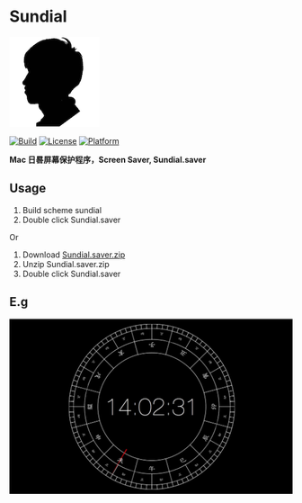 # Sundial

[![CI Logo](https://raw.githubusercontent.com/wangweicheng7/resource/master/logo.png)](https://github.com/wangweicheng7)

[![Build](https://img.shields.io/teamcity/codebetter/bt428.svg)](https://img.shields.io/teamcity/codebetter/bt428.svg)
[![License](https://img.shields.io/github/license/mashape/apistatus.svg)](https://github.com/wangweicheng7/PWImageNet)
[![Platform](https://img.shields.io/badge/platform-Mac-green.svg)](https://baidu.com)

**Mac 日晷屏幕保护程序，Screen Saver, Sundial.saver**

## Usage
1. Build scheme sundial
2. Double click Sundial.saver

Or

1. Download [Sundial.saver.zip](https://github.com/wangweicheng7/Sundial/releases/download/1.0.3/Sundial.saver.zip)
2. Unzip Sundial.saver.zip
3. Double click Sundial.saver

## E.g

![](./Example/example.png)
